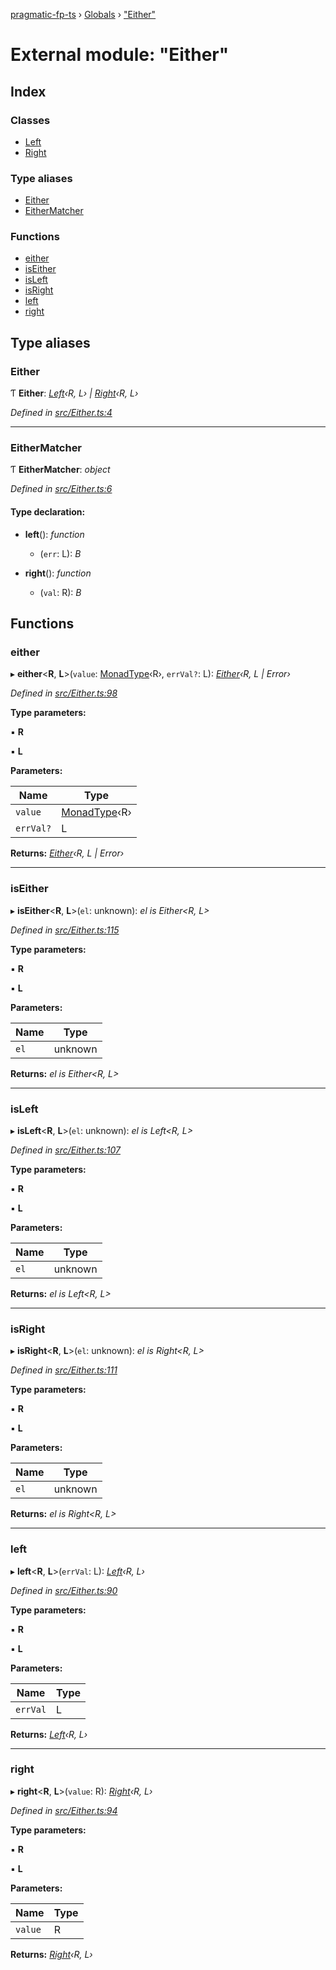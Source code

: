 [pragmatic-fp-ts](../README.md) › [Globals](../globals.md) › ["Either"](_either_.md)

# External module: "Either"

## Index

### Classes

* [Left](../classes/_either_.left.md)
* [Right](../classes/_either_.right.md)

### Type aliases

* [Either](_either_.md#either)
* [EitherMatcher](_either_.md#eithermatcher)

### Functions

* [either](_either_.md#either)
* [isEither](_either_.md#iseither)
* [isLeft](_either_.md#isleft)
* [isRight](_either_.md#isright)
* [left](_either_.md#left)
* [right](_either_.md#right)

## Type aliases

###  Either

Ƭ **Either**: *[Left](../classes/_either_.left.md)‹R, L› | [Right](../classes/_either_.right.md)‹R, L›*

*Defined in [src/Either.ts:4](https://github.com/hermann-p/pragmatic-fp-ts/blob/0abe0d4/src/Either.ts#L4)*

___

###  EitherMatcher

Ƭ **EitherMatcher**: *object*

*Defined in [src/Either.ts:6](https://github.com/hermann-p/pragmatic-fp-ts/blob/0abe0d4/src/Either.ts#L6)*

#### Type declaration:

* **left**(): *function*

  * (`err`: L): *B*

* **right**(): *function*

  * (`val`: R): *B*

## Functions

###  either

▸ **either**<**R**, **L**>(`value`: [MonadType](_types_.md#monadtype)‹R›, `errVal?`: L): *[Either](_either_.md#either)‹R, L | Error›*

*Defined in [src/Either.ts:98](https://github.com/hermann-p/pragmatic-fp-ts/blob/0abe0d4/src/Either.ts#L98)*

**Type parameters:**

▪ **R**

▪ **L**

**Parameters:**

Name | Type |
------ | ------ |
`value` | [MonadType](_types_.md#monadtype)‹R› |
`errVal?` | L |

**Returns:** *[Either](_either_.md#either)‹R, L | Error›*

___

###  isEither

▸ **isEither**<**R**, **L**>(`el`: unknown): *el is Either<R, L>*

*Defined in [src/Either.ts:115](https://github.com/hermann-p/pragmatic-fp-ts/blob/0abe0d4/src/Either.ts#L115)*

**Type parameters:**

▪ **R**

▪ **L**

**Parameters:**

Name | Type |
------ | ------ |
`el` | unknown |

**Returns:** *el is Either<R, L>*

___

###  isLeft

▸ **isLeft**<**R**, **L**>(`el`: unknown): *el is Left<R, L>*

*Defined in [src/Either.ts:107](https://github.com/hermann-p/pragmatic-fp-ts/blob/0abe0d4/src/Either.ts#L107)*

**Type parameters:**

▪ **R**

▪ **L**

**Parameters:**

Name | Type |
------ | ------ |
`el` | unknown |

**Returns:** *el is Left<R, L>*

___

###  isRight

▸ **isRight**<**R**, **L**>(`el`: unknown): *el is Right<R, L>*

*Defined in [src/Either.ts:111](https://github.com/hermann-p/pragmatic-fp-ts/blob/0abe0d4/src/Either.ts#L111)*

**Type parameters:**

▪ **R**

▪ **L**

**Parameters:**

Name | Type |
------ | ------ |
`el` | unknown |

**Returns:** *el is Right<R, L>*

___

###  left

▸ **left**<**R**, **L**>(`errVal`: L): *[Left](../classes/_either_.left.md)‹R, L›*

*Defined in [src/Either.ts:90](https://github.com/hermann-p/pragmatic-fp-ts/blob/0abe0d4/src/Either.ts#L90)*

**Type parameters:**

▪ **R**

▪ **L**

**Parameters:**

Name | Type |
------ | ------ |
`errVal` | L |

**Returns:** *[Left](../classes/_either_.left.md)‹R, L›*

___

###  right

▸ **right**<**R**, **L**>(`value`: R): *[Right](../classes/_either_.right.md)‹R, L›*

*Defined in [src/Either.ts:94](https://github.com/hermann-p/pragmatic-fp-ts/blob/0abe0d4/src/Either.ts#L94)*

**Type parameters:**

▪ **R**

▪ **L**

**Parameters:**

Name | Type |
------ | ------ |
`value` | R |

**Returns:** *[Right](../classes/_either_.right.md)‹R, L›*
